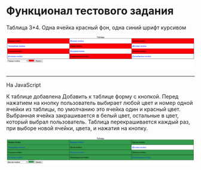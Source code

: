 # Функционал тестового задания

Таблица 3*4. 
Одна ячейка красный фон, одна синий шрифт курсивом


![alt table](/Screenshots/1.png)
***

На JavaScript

К таблице добавлена 
Добавить к таблице форму с кнопкой. Перед нажатием на кнопку пользователь выбирает любой цвет и номер одной ячейки из таблицы, по умолчанию это ячейка один и красный цвет.
Выбранная ячейка закрашивается в белый цвет, остальные в цвет, который выбрал пользователь.
Таблица перекрашивается каждый раз, при выборе новой ячейки, цвета, и нажатия на кнопку.


![alt table](/Screenshots/2.png)